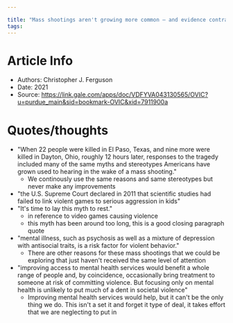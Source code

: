 ```yaml
---

title: "Mass shootings aren't growing more common – and evidence contradicts common stereotypes about the killers"
tags:
---
```

# Article Info
- Authors: Christopher J. Ferguson
- Date: 2021
- Source: https://link.gale.com/apps/doc/VDFYVA043130565/OVIC?u=purdue_main&sid=bookmark-OVIC&xid=7911900a
# Quotes/thoughts
- "When 22 people were killed in El Paso, Texas, and nine more were killed in Dayton, Ohio, roughly 12 hours later, responses to the tragedy included many of the same myths and stereotypes Americans have grown used to hearing in the wake of a mass shooting."
	- We continously use the same reasons and same stereotypes but never make any improvements
- "the U.S. Supreme Court declared in 2011 that scientific studies had failed to link violent games to serious aggression in kids"
- "It's time to lay this myth to rest."
	- in reference to video games causing violence
	- this myth has been around too long, this is a good closing paragraph quote
- "mental illness, such as psychosis as well as a mixture of depression with antisocial traits, is a risk factor for violent behavior."
	- There are other reasons for these mass shootings that we could be exploring that just haven't received the same level of attention
- "improving access to mental health services would benefit a whole range of people and, by coincidence, occasionally bring treatment to someone at risk of committing violence. But focusing only on mental health is unlikely to put much of a dent in societal violence"
	- Improving mental health services would help, but it can't be the only thing we do. This isn't a set it and forget it type of deal, it takes effort that we are neglecting to put in